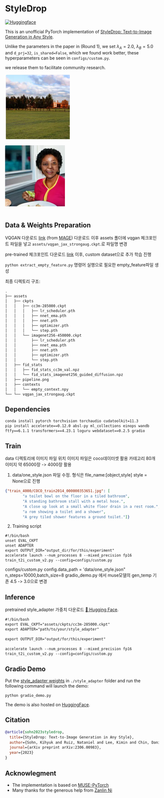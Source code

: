 # StyleDrop

<p align="left">
  <a href="https://huggingface.co/spaces/zideliu/styledrop"><img alt="Huggingface" src="https://img.shields.io/badge/%F0%9F%A4%97%20Hugging%20Face-StyleDrop-orange"></a>
</p>


This is an unofficial PyTorch implementation of [StyleDrop: Text-to-Image Generation in Any Style](https://arxiv.org/abs/2306.00983).



Unlike the parameters in the paper in (Round 1), we set $\lambda_A=2.0$, $\lambda_B=5.0$ and `d_prj=32`, `is_shared=False`, which we found work better, these hyperparameters can be seen in `configs/custom.py`.

we release them to facilitate community research.


![result1](temp-dir/result/1.png)
<br/><br/>
![result2](temp-dir/result/2.png)
<br/><br/>



## Data & Weights Preparation
VQGAN 다운로드 [link](https://drive.google.com/file/d/13S_unB87n6KKuuMdyMnyExW0G1kplTbP/view) (from [MAGE](https://github.com/LTH14/mage))
다운로드 이후 assets 폴더에 vqgan 체크포인트 파일을 넣고 `assets/vqgan_jax_strongaug.ckpt`.로 파일명 변경

pre-trained 체크포인트 다운로드 [link](https://huggingface.co/nzl-thu/MUSE/tree/main/assets/ckpts) 
이후, custom dataset으로 추가 학습 진행

`python extract_empty_feature.py`
명령어 실행으로 필요한 empty_feature파일 생성

최종 디렉토리 구조:
```
.
├── assets
│   ├── ckpts
│   │   ├── cc3m-285000.ckpt
│   │   │   ├── lr_scheduler.pth
│   │   │   ├── nnet_ema.pth
│   │   │   ├── nnet.pth
│   │   │   ├── optimizer.pth
│   │   │   └── step.pth
│   │   └── imagenet256-450000.ckpt
│   │       ├── lr_scheduler.pth
│   │       ├── nnet_ema.pth
│   │       ├── nnet.pth
│   │       ├── optimizer.pth
│   │       └── step.pth
│   ├── fid_stats
│   │   ├── fid_stats_cc3m_val.npz
│   │   └── fid_stats_imagenet256_guided_diffusion.npz
│   ├── pipeline.png
|   ├── contexts
│   │   └── empty_context.npy
└── └── vqgan_jax_strongaug.ckpt

```


## Dependencies
```
conda install pytorch torchvision torchaudio cudatoolkit=11.3
pip install accelerate==0.12.0 absl-py ml_collections einops wandb ftfy==6.1.1 transformers==4.23.1 loguru webdataset==0.2.5 gradio
```

## Train
data 디렉토리에 이미지 파일 위치
이미지 파일은 coco데이터셋 활용
카테고리 80개 
이미지 약 65000장 -> 4000장 활용

1. data/one_style.json 파일 수정. 형식은 file_name:[object,style]
   style = None으로 진행

```json
{"train_4000/COCO_train2014_000000353651.jpg": [
        "a toilet bowl on the floor in a tiled bathroom",
        "A standing bathroom stall with a metal hose.",
        "A close up look at a small white floor drain in a rest room.",
        "a rom showing a toilet and a shower",
        "A grey tiled shower features a ground toilet."]}
```
2. Training script
```shell
#!/bin/bash
unset EVAL_CKPT
unset ADAPTER
export OUTPUT_DIR="output_dir/for/this/experiment"
accelerate launch --num_processes 8 --mixed_precision fp16 train_t2i_custom_v2.py --config=configs/custom.py
```
configs/custom.py
config.data_path = 'data/one_style.json"
n_steps=10000,batch_size=8
gradio_demo.py 에서 muse모델의 gen_temp 기존 4.5 -> 3.0으로 변경

## Inference

pretrained style_adapter 가중치 다운로드 [🤗 Hugging Face](https://huggingface.co/zideliu/StyleDrop/tree/main).
```shell
#!/bin/bash
export EVAL_CKPT="assets/ckpts/cc3m-285000.ckpt" 
export ADAPTER="path/to/your/style_adapter"

export OUTPUT_DIR="output/for/this/experiment"

accelerate launch --num_processes 8 --mixed_precision fp16 train_t2i_custom_v2.py --config=configs/custom.py
```


## Gradio Demo
Put the [style_adapter weights](https://huggingface.co/zideliu/StyleDrop/tree/main) in `./style_adapter` folder and run the following command will launch the demo:

```shell
python gradio_demo.py
```

The demo is also hosted on [HuggingFace](https://huggingface.co/spaces/zideliu/styledrop).

## Citation
```bibtex
@article{sohn2023styledrop,
  title={StyleDrop: Text-to-Image Generation in Any Style},
  author={Sohn, Kihyuk and Ruiz, Nataniel and Lee, Kimin and Chin, Daniel Castro and Blok, Irina and Chang, Huiwen and Barber, Jarred and Jiang, Lu and Entis, Glenn and Li, Yuanzhen and others},
  journal={arXiv preprint arXiv:2306.00983},
  year={2023}
}
```


## Acknowlegment

* The implementation is based on [MUSE-PyTorch](https://github.com/baaivision/MUSE-Pytorch)
* Many thanks for the generous help from [Zanlin Ni](https://github.com/nzl-thu)
